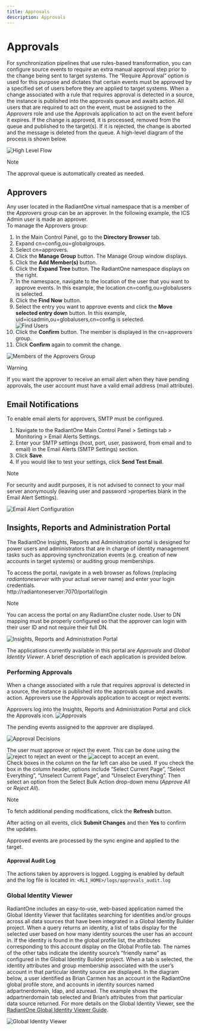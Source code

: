 ```yaml
---
title: Approvals
description: Approvals
---
```


# Approvals

For synchronization pipelines that use rules-based transformation, you can configure source events to require an extra manual approval step prior to the change being sent to target systems. The “Require Approval” option is used for this purpose and dictates that certain events must be approved by a specified set of users before they are applied to target systems. When a change associated with a rule that requires approval is detected in a source, the instance is published into the approvals queue and awaits action. All users that are required to act on the event, must be assigned to the *Approvers* role and use the Approvals application to act on the event before it expires. If the change is approved, it is processed, removed from the queue and published to the target(s). If it is rejected, the change is aborted and the message is deleted from the queue. A high-level diagram of the process is shown below.

![High Level Flow](../media/flow.jpg)

>[!note] 
>The approval queue is automatically created as needed.

## Approvers

Any user located in the RadiantOne virtual namespace that is a member of the *Approvers* group can be an approver. In the following example, the ICS Admin user is made an approver.  
To manage the Approvers group: 
1.	In the Main Control Panel, go to the **Directory Browser** tab.  
1.	Expand cn=config,ou=globalgroups. 
1.	Select cn=approvers. 
1.	Click the **Manage Group** button. The Manage Group window displays. 
1.	Click the **Add Member(s)** button.  
1.	Click the **Expand Tree** button. The RadiantOne namespace displays on the right. 
1.	In the namespace, navigate to the location of the user that you want to approve events. In this example, the location cn=config,ou=globalusers is selected.  
1.	Click the **Find Now** button.  
1.	Select the entry you want to approve events and click the **Move selected entry down** button. In this example, uid=icsadmin,ou=globalusers,cn=config is selected. <br>![Find Users](../media/findusers.jpg)
1.	Click the **Confirm** button. The member is displayed in the cn=approvers group.  
1.	Click **Confirm** again to commit the change. 

![Members of the Approvers Group](../media/approversgroup.jpg)

>[!warning]
>If you want the approver to receive an email alert when they have pending approvals, the user account must have a valid email address (mail attribute).


## Email Notifications

To enable email alerts for approvers, SMTP must be configured. 
1. Navigate to the RadiantOne Main Control Panel > Settings tab > Monitoring > Email Alerts Settings.
2. Enter your SMTP settings (host, port, user, password, from email and to email) in the Email Alerts (SMTP Settings) section.
3. Click **Save**.
4. If you would like to test your settings, click **Send Test Email**. 

>[!note]
>For security and audit purposes, it is not advised to connect to your mail server anonymously (leaving user and password >properties blank in the Email Alert Settings). 

![Email Alert Configuration](../media/emailalerts.jpg)

## Insights, Reports and Administration Portal

The RadiantOne Insights, Reports and Administration portal is designed for power users and administrators that are in charge of identity management tasks such as approving synchronization events (e.g. creation of new accounts in target systems) or auditing group memberships.

To access the portal, navigate in a web browser as follows (replacing *radiantoneserver* with your actual server name) and enter your login credentials. <br> 
http://radiantoneserver:7070/portal/login 
>[!note] 
>You can access the portal on any RadiantOne cluster node. User to DN mapping must be properly configured so that the approver can login with their user ID and not require their full DN.

![Insights, Reports and Administration Portal](../media/portallogin.jpg)

The applications currently available in this portal are *Approvals* and *Global Identity Viewer*. A brief description of each application is provided below. 

### Performing Approvals 
When a change associated with a rule that requires approval is detected in a source, the instance is published into the approvals queue and awaits action. Approvers use the Approvals application to accept or reject events.

Approvers log into the Insights, Reports and Administration Portal and click the Approvals icon.
![Approvals](../media/approvals.jpg)

The pending events assigned to the approver are displayed.

![Approval Decisions](../media/decisions.jpg)

The user must approve or reject the event. This can be done using the ![reject](../media/reject.jpg) to reject an event or the ![accept](../media/accept.jpg) to accept an event. <br>
Check boxes in the column on the far left can also be used. If you check the box in the column header, options include “Select Current Page”, “Select Everything”, “Unselect Current Page”, and “Unselect Everything”. Then select an option from the Select Bulk Action drop-down menu (*Approve All* or *Reject All*).

>[!note] 
>To fetch additional pending modifications, click the **Refresh** button.

After acting on all events, click **Submit Changes** and then **Yes** to confirm the updates. 

Approved events are processed by the sync engine and applied to the target.

#### Approval Audit Log
The actions taken by approvers is logged. Logging is enabled by default and the log file is located in: `<RLI_HOME>/logs/approvals_audit.log`

### Global Identity Viewer 
RadiantOne includes an easy-to-use, web-based application named the Global Identity Viewer that facilitates searching for identities and/or groups across all data sources that have been integrated in a Global Identity Builder project. When a query returns an identity, a list of tabs display for the selected user based on how many identity sources the user has an account in. If the identity is found in the global profile list, the attributes corresponding to this account display on the Global Profile tab. The names of the other tabs indicate the identity source’s “friendly name” as configured in the Global Identity Builder project. When a tab is selected, the identity attributes and group membership associated with the user’s account in that particular identity source are displayed. In the diagram below, a user identified as Brian Carmen has an account in the RadiantOne global profile store, and accounts in identity sources named adpartnerdomain, ldap, and azuread. The example shows the adpartnerdomain tab selected and Brian’s attributes from that particular data source returned. 
For more details on the Global Identity Viewer, see the [RadiantOne Global Identity Viewer Guide](/global-identity-viewer-guide/01-introduction).

![Global Identity Viewer](../media/givsample.jpg)

